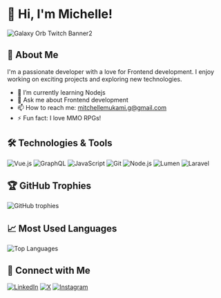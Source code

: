<!-- Your Name -->
# 👋 Hi, I'm Michelle!
![Galaxy Orb Twitch Banner2](https://github.com/user-attachments/assets/d39bcb77-fd1b-40fc-ac3d-7060d34a9b82)


## 🚀 About Me
I'm a passionate developer with a love for Frontend development. I enjoy working on exciting projects and exploring new technologies.

- 🌱 I’m currently learning Nodejs
- 💬 Ask me about Frontend development
- 📫 How to reach me: mitchellemukami.g@gmail.com
- ⚡ Fun fact: I love MMO RPGs!

## 🛠️ Technologies & Tools
![Vue.js](https://img.shields.io/badge/-Vue.js-35495E?style=flat&logo=vue.js&logoColor=4FC08D)
![GraphQL](https://img.shields.io/badge/-GraphQL-E10098?style=flat&logo=graphql&logoColor=white)
![JavaScript](https://img.shields.io/badge/-JavaScript-F7DF1E?style=flat&logo=javascript&logoColor=black)
![Git](https://img.shields.io/badge/-Git-F05032?style=flat&logo=git&logoColor=white)
![Node.js](https://img.shields.io/badge/-Node.js-339933?style=flat&logo=node.js&logoColor=white)
![Lumen](https://img.shields.io/badge/-Lumen-E74430?style=flat&logo=lumen&logoColor=white)
![Laravel](https://img.shields.io/badge/-Laravel-FF2D20?style=flat&logo=laravel&logoColor=white)

<!-- Add more technologies as needed -->

## 🏆 GitHub Trophies
![GitHub trophies](https://github-profile-trophy.vercel.app/?username=Michellemukami&theme=onedark)

## 📈 Most Used Languages
![Top Languages](https://github-readme-stats.vercel.app/api/top-langs/?username=Michellemukami&layout=compact&theme=radical)

## 🔗 Connect with Me
[![LinkedIn](https://img.shields.io/badge/-LinkedIn-0077B5?style=flat&logo=linkedin&logoColor=white)](https://linkedin.com/in/michelle-mukami-72ab7118a)
[![X](https://img.shields.io/badge/-X-1DA1F2?style=flat&logo=x&logoColor=white)](https://twitter.com/GiatuMichelle)
[![Instagram](https://img.shields.io/badge/-Instagram-E4405F?style=flat&logo=instagram&logoColor=white)](https://www.instagram.com/_kami_mukami_/)


<!-- Add more projects as needed -->

